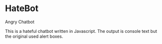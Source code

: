 # HateBot
Angry Chatbot

This is a hateful chatbot written in Javascript. The output is console text but the original used alert boxes.
